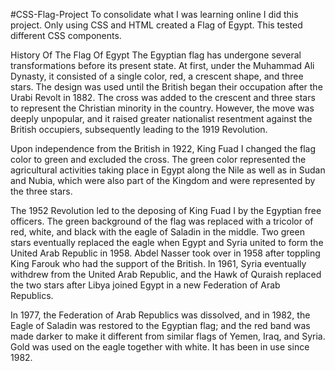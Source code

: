 #CSS-Flag-Project
To consolidate what I was learning online I did this project. Only using CSS and HTML created a Flag of Egypt.
This tested different CSS components.


History Of The Flag Of Egypt
The Egyptian flag has undergone several transformations before its present state. At first, under the Muhammad Ali Dynasty, it consisted of a single color, red, a crescent shape, and three stars. The design was used until the British began their occupation after the Urabi Revolt in 1882. The cross was added to the crescent and three stars to represent the Christian minority in the country. However, the move was deeply unpopular, and it raised greater nationalist resentment against the British occupiers, subsequently leading to the 1919 Revolution.

Upon independence from the British in 1922, King Fuad I changed the flag color to green and excluded the cross. The green color represented the agricultural activities taking place in Egypt along the Nile as well as in Sudan and Nubia, which were also part of the Kingdom and were represented by the three stars.

The 1952 Revolution led to the deposing of King Fuad I by the Egyptian free officers. The green background of the flag was replaced with a tricolor of red, white, and black with the eagle of Saladin in the middle. Two green stars eventually replaced the eagle when Egypt and Syria united to form the United Arab Republic in 1958. Abdel Nasser took over in 1958 after toppling King Farouk who had the support of the British. In 1961, Syria eventually withdrew from the United Arab Republic, and the Hawk of Quraish replaced the two stars after Libya joined Egypt in a new Federation of Arab Republics.

In 1977, the Federation of Arab Republics was dissolved, and in 1982, the Eagle of Saladin was restored to the Egyptian flag; and the red band was made darker to make it different from similar flags of Yemen, Iraq, and Syria. Gold was used on the eagle together with white. It has been in use since 1982.


